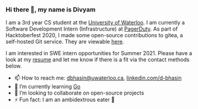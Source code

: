 ### Hi there 👋, my name is Divyam

I am a 3rd year CS student at the [University of Waterloo](https://uwaterloo.ca/). I am currently a Software Development Intern (Infrastructure) at [PagerDuty](https://www.pagerduty.com/). As part of Hacktoberfest 2020, I made some open-source contributions to gitea, a self-hosted Git service. They are viewable [here](https://github.com/go-gitea/gitea/pulls?q=is%3Apr+author%3Adivbhasin+is%3Aclosed).

I am interested in SWE intern opportunities for Summer 2021. Please have a look at my [resume](https://drive.google.com/file/d/1lgNWuIxkws4GpzHUdW0E3CNc8A5zAwzt/view?usp=sharing) and let me know if there is a fit via the contact methods below.

- 📫 How to reach me: dbhasin@uwaterloo.ca, [linkedin.com/d-bhasin](https://www.linkedin.com/in/d-bhasin/)
- 🌱 I’m currently learning [Go](https://golang.org/)
- 👯 I’m looking to collaborate on open-source projects
- ⚡ Fun fact: I am an ambidextrous eater :fork_and_knife:
